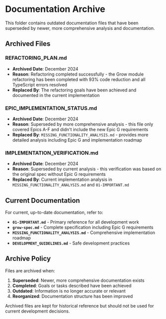 # Documentation Archive

This folder contains outdated documentation files that have been superseded by newer, more comprehensive analysis and documentation.

## Archived Files

### REFACTORING_PLAN.md
- **Archived Date**: December 2024
- **Reason**: Refactoring completed successfully - the Grow module refactoring has been completed with 93% code reduction and all TypeScript errors resolved
- **Replaced By**: The refactoring goals have been achieved and documented in the current implementation

### EPIC_IMPLEMENTATION_STATUS.md
- **Archived Date**: December 2024
- **Reason**: Superseded by more comprehensive analysis - this file only covered Epics A-F and didn't include the new Epic G requirements
- **Replaced By**: `MISSING_FUNCTIONALITY_ANALYSIS.md` - provides more detailed analysis including Epic G and implementation roadmap

### IMPLEMENTATION_VERIFICATION.md
- **Archived Date**: December 2024
- **Reason**: Superseded by current analysis - this verification was based on the original spec without Epic G requirements
- **Replaced By**: Current implementation analysis in `MISSING_FUNCTIONALITY_ANALYSIS.md` and `01-IMPORTANT.md`

## Current Documentation

For current, up-to-date documentation, refer to:

- **`01-IMPORTANT.md`** - Primary reference for all development work
- **`grow-spec.md`** - Complete specification including Epic G requirements
- **`MISSING_FUNCTIONALITY_ANALYSIS.md`** - Comprehensive implementation roadmap
- **`DEVELOPMENT_GUIDELINES.md`** - Safe development practices

## Archive Policy

Files are archived when:
1. **Superseded**: Newer, more comprehensive documentation exists
2. **Completed**: Goals or tasks described have been achieved
3. **Outdated**: Information is no longer accurate or relevant
4. **Reorganized**: Documentation structure has been improved

Archived files are kept for historical reference but should not be used for current development decisions. 